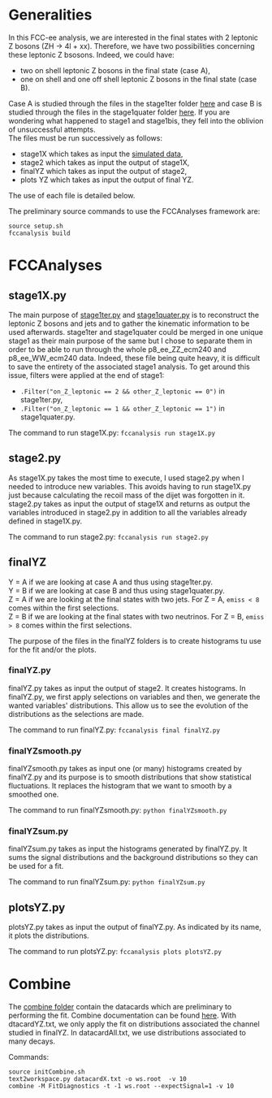 # Generalities
In this FCC-ee analysis, we are interested in the final states with 2 leptonic Z bosons (ZH &rarr; 4l + xx). Therefore, we have two possibilities concerning these leptonic Z bsosons. Indeed, we could have:
- two on shell leptonic Z bosons in the final state (case A), 
- one on shell and one off shell leptonic Z bosons in the final state (case B).

Case A is studied through the files in the stage1ter folder [here](https://github.com/hindtaibi/FCCAnalyses_Hind/tree/main/stage1ter) and case B is studied through the files in the stage1quater folder [here](https://github.com/hindtaibi/FCCAnalyses_Hind/tree/main/stage1quater). If you are wondering what happened to stage1 and stage1bis, they fell into the oblivion of unsuccessful attempts.  
The files must be run successively as follows:
- stage1X which takes as input the [simulated data](https://fcc-physics-events.web.cern.ch/FCCee/delphes/winter2023/idea/),
- stage2 which takes as input the output of stage1X,
- finalYZ which takes as input the output of stage2,
- plots YZ which takes as input the output of final YZ.

The use of each file is detailed below.

The preliminary source commands to use the FCCAnalyses framework are:

```
source setup.sh
fccanalysis build 
```

# FCCAnalyses
## stage1X.py
The main purpose of [stage1ter.py](https://github.com/hindtaibi/FCCAnalyses_Hind/blob/main/stage1ter/stage1ter.py) and [stage1quater.py](https://github.com/hindtaibi/FCCAnalyses_Hind/blob/main/stage1quater/stage1quater.py) is to reconstruct the leptonic Z bosons and jets and to gather the kinematic information to be used afterwards. stage1ter and stage1quater could be merged in one unique stage1 as their main purpose of the same but I chose to separate them in order to be able to run through the whole p8_ee_ZZ_ecm240 and p8_ee_WW_ecm240 data. Indeed, these file being quite heavy, it is difficult to save the entirety of the associated stage1 analysis. To get around this issue, filters were applied at the end of stage1:
- ```.Filter("on_Z_leptonic == 2 && other_Z_leptonic == 0")``` in stage1ter.py,
- ```.Filter("on_Z_leptonic == 1 && other_Z_leptonic == 1")``` in stage1quater.py.

The command to run stage1X.py:
```fccanalysis run stage1X.py```

## stage2.py
As stage1X.py takes the most time to execute, I used stage2.py when I needed to introduce new variables. This avoids having to run stage1X.py just because calculating the recoil mass of the dijet was forgotten in it. stage2.py takes as input the output of stage1X and returns as output the variables introduced in stage2.py in addition to all the variables already defined in stage1X.py.

The command to run stage2.py: ```fccanalysis run stage2.py```

## finalYZ
Y = A if we are looking at case A and thus using stage1ter.py.  
Y = B if we are looking at case B and thus using stage1quater.py.  
Z = A if we are looking at the final states with two jets. For Z = A, ```emiss < 8``` comes within the first selections.  
Z = B if we are looking at the final states with two neutrinos. For Z = B, ```emiss > 8``` comes within the first selections.

The purpose of the files in the finalYZ folders is to create histograms tu use for the fit and/or the plots.

### finalYZ.py
finalYZ.py takes as input the output of stage2. It creates histograms. In finalYZ.py, we first apply selections on variables and then, we generate the wanted variables' distributions. This allow us to see the evolution of the distributions as the selections are made.

The command to run finalYZ.py: ```fccanalysis final finalYZ.py```

### finalYZsmooth.py
finalYZsmooth.py takes as input one (or many) histograms created by finalYZ.py and its purpose is to smooth distributions that show statistical fluctuations. It replaces the histogram that we want to smooth by a smoothed one.

The command to run finalYZsmooth.py: ```python finalYZsmooth.py```

### finalYZsum.py
finalYZsum.py takes as input the histograms generated by finalYZ.py. It sums the signal distributions and the background distributions so they can be used for a fit.

The command to run finalYZsum.py: ```python finalYZsum.py```

## plotsYZ.py
plotsYZ.py takes as input the output of finalYZ.py. As indicated by its name, it plots the distributions.

The command to run plotsYZ.py: ```fccanalysis plots plotsYZ.py```

# Combine
The [combine folder](https://github.com/hindtaibi/FCCAnalyses_Hind/tree/main/combine) contain the datacards which are preliminary to performing the fit. Combine documentation can be found [here](http://cms-analysis.github.io/HiggsAnalysis-CombinedLimit/part2/settinguptheanalysis/).
With dtacardYZ.txt, we only apply the fit on distributions associated the channel studied in finalYZ. In datacardAll.txt, we use distributions associated to many decays.

Commands:
```
source initCombine.sh
text2workspace.py datacardX.txt -o ws.root  -v 10  
combine -M FitDiagnostics -t -1 ws.root --expectSignal=1 -v 10
```


